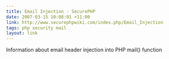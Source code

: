 ```yaml
---
title: Email Injection - SecurePHP
date: 2007-03-15 10:08:01 +11:00
link: http://www.securephpwiki.com/index.php/Email_Injection
tags: php security mail
layout: link
---
```

Information about email header injection into PHP mail() function
